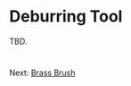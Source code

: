 # Deburring Tool
TBD.

#
Next: [Brass Brush](https://github.com/500Foods/WelcomeToTroodon/blob/main/docs/level_1/brass_brush.md)
